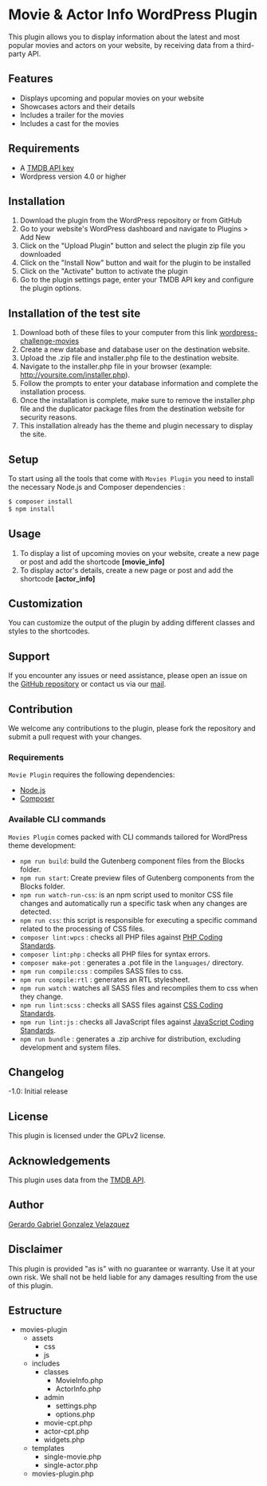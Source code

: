 # Movie & Actor Info WordPress Plugin
This plugin allows you to display information about the latest and most popular movies and actors on your website, by receiving data from a third-party API.

## Features
- Displays upcoming and popular movies on your website
- Showcases actors and their details
- Includes a trailer for the movies
- Includes a cast for the movies

## Requirements
- A [TMDB API key](https://www.themoviedb.org/settings/api)
- Wordpress version 4.0 or higher

## Installation
1. Download the plugin from the WordPress repository or from GitHub
2. Go to your website's WordPress dashboard and navigate to Plugins > Add New
3. Click on the "Upload Plugin" button and select the plugin zip file you downloaded
4. Click on the "Install Now" button and wait for the plugin to be installed
5. Click on the "Activate" button to activate the plugin
6. Go to the plugin settings page, enter your TMDB API key and configure the plugin options.

## Installation of the test site
1. Download both of these files to your computer from this link [wordpress-challenge-movies](https://drive.google.com/drive/folders/1_8FXirdeLc-caoLTdC3OVi3TjOEyEFRy?usp=share_link)
2. Create a new database and database user on the destination website.
3. Upload the .zip file and installer.php file to the destination website.
4. Navigate to the installer.php file in your browser (example: http://yoursite.com/installer.php).
5. Follow the prompts to enter your database information and complete the installation process.
6. Once the installation is complete, make sure to remove the installer.php file and the duplicator package files from the destination website for security reasons.
7. This installation already has the theme and plugin necessary to display the site.

## Setup
To start using all the tools that come with `Movies Plugin`  you need to install the necessary Node.js and Composer dependencies :

```sh
$ composer install
$ npm install
```

## Usage
1. To display a list of upcoming movies on your website, create a new page or post and add the shortcode **\[movie_info\]**
2. To display actor's details, create a new page or post and add the shortcode **\[actor_info\]**

## Customization
You can customize the output of the plugin by adding different classes and styles to the shortcodes.

## Support
If you encounter any issues or need assistance, please open an issue on the [GitHub repository](https://github.com/Gergab00/movie-plugin) or contact us via our [mail](contact@gerardo-gonzalez.dev).

## Contribution
We welcome any contributions to the plugin, please fork the repository and submit a pull request with your changes.

### Requirements

`Movie Plugin` requires the following dependencies:

- [Node.js](https://nodejs.org/)
- [Composer](https://getcomposer.org/)

### Available CLI commands

`Movies Plugin` comes packed with CLI commands tailored for WordPress theme development:
- `npm run build`: build the Gutenberg component files from the Blocks folder.
- `npm run start`: Create preview files of Gutenberg components from the Blocks folder.
- `npm run watch-run-css`: is an npm script used to monitor CSS file changes and automatically run a specific task when any changes are detected.
- `npm run css`: this script is responsible for executing a specific command related to the processing of CSS files.
- `composer lint:wpcs` : checks all PHP files against [PHP Coding Standards](https://developer.wordpress.org/coding-standards/wordpress-coding-standards/php/).
- `composer lint:php` : checks all PHP files for syntax errors.
- `composer make-pot` : generates a .pot file in the `languages/` directory.
- `npm run compile:css` : compiles SASS files to css.
- `npm run compile:rtl` : generates an RTL stylesheet.
- `npm run watch` : watches all SASS files and recompiles them to css when they change.
- `npm run lint:scss` : checks all SASS files against [CSS Coding Standards](https://developer.wordpress.org/coding-standards/wordpress-coding-standards/css/).
- `npm run lint:js` : checks all JavaScript files against [JavaScript Coding Standards](https://developer.wordpress.org/coding-standards/wordpress-coding-standards/javascript/).
- `npm run bundle` : generates a .zip archive for distribution, excluding development and system files.

## Changelog
-1.0: Initial release

## License
This plugin is licensed under the GPLv2 license.

## Acknowledgements
This plugin uses data from the [TMDB API](https://www.themoviedb.org/).

## Author
[Gerardo Gabriel Gonzalez Velazquez](https://gerardo-gonzalez.dev)

## Disclaimer
This plugin is provided "as is" with no guarantee or warranty. Use it at your own risk. We shall not be held liable for any damages resulting from the use of this plugin.

## Estructure
- movies-plugin
    - assets
        - css
        - js
    - includes
        - classes
            - MovieInfo.php
            - ActorInfo.php
        - admin
            - settings.php
            - options.php
        - movie-cpt.php
        - actor-cpt.php
        - widgets.php
    - templates
        - single-movie.php
        - single-actor.php
    - movies-plugin.php
